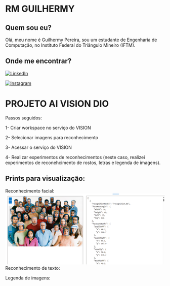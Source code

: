 
# RM GUILHERMY

## Quem sou eu?
Olá, meu nome é Guilhermy Pereira, sou um estudante de Engenharia de Computação, no Instituto Federal do Triângulo Mineiro (IFTM).

## Onde me encontrar?

[![LinkedIn](https://img.shields.io/badge/LinkedIn-0077B5?style=for-the-badge&logo=linkedin&logoColor=white)](https://linkedin.com/in/guilhermy-pereira-aq)

[![Instagram](https://img.shields.io/badge/-Instagram-%23E4405F?style=for-the-badge&logo=instagram&logoColor=white)](https://www.instagram.com/Guilelmy/)

# PROJETO AI VISION DIO 

Passos seguidos:

1- Criar workspace no serviço do VISION

2- Selecionar imagens para reconhecimento

3- Acessar o serviço do VISION

4- Realizar experimentos de reconhecimentos (neste caso, realizei experimentos de reconehcimento de rostos, letras e legenda de imagens).

## Prints para visualização:

Reconhecimento facial: 
<img src="source_rm/Captura de tela 2024-02-25 203950.png">
Reconhecimento de texto:

Legenda de imagens:
